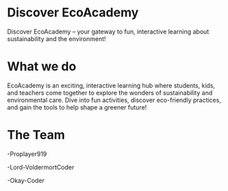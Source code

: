 # Discover EcoAcademy
Discover EcoAcademy – your gateway to fun, interactive learning about sustainability and the environment!
# What we do
EcoAcademy is an exciting, interactive learning hub where students, kids, and teachers come together to explore the wonders of sustainability and environmental care. Dive into fun activities, discover eco-friendly practices, and gain the tools to help shape a greener future!
# The Team
-Proplayer919

-Lord-VoldermortCoder

-Okay-Coder
#
